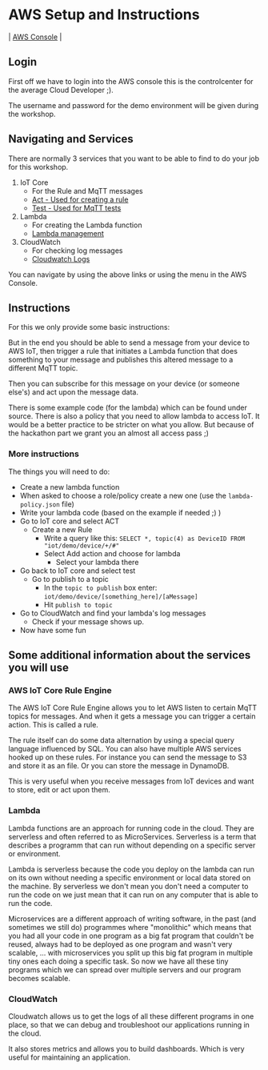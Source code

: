 # AWS Setup and Instructions

| [AWS Console](https://eu-west-1.console.aws.amazon.com/) |

## Login
First off we have to login into the AWS console this is the controlcenter for the average Cloud Developer ;).

The username and password for the demo environment will be given during the workshop.

## Navigating and Services

There are normally 3 services that you want to be able to find to do your job for this workshop.

1. IoT Core
    - For the Rule and MqTT messages
    - [Act - Used for creating a rule](https://eu-west-1.console.aws.amazon.com/iot/home?region=eu-west-1#/rulehub)
    - [Test - Used for MqTT tests](https://eu-west-1.console.aws.amazon.com/iot/home?region=eu-west-1#/test)
2. Lambda
    - For creating the Lambda function
    - [Lambda management](https://eu-west-1.console.aws.amazon.com/lambda/home?region=eu-west-1#/functions)
3. CloudWatch
    - For checking log messages
    - [Cloudwatch Logs](https://eu-west-1.console.aws.amazon.com/cloudwatch/home?region=eu-west-1)

You can navigate by using the above links or using the menu in the AWS Console.

## Instructions

For this we only provide some basic instructions:

But in the end you should be able to send a message from your device to AWS IoT, then trigger a rule that initiates a Lambda function that does something to your message and publishes this altered message to a different MqTT topic.

Then you can subscribe for this message on your device (or someone else's) and act upon the message data.

There is some example code (for the lambda) which can be found under source.
There is also a policy that you need to allow lambda to access IoT. It would be a better practice to be stricter on what you allow. But because of the hackathon part we grant you an almost all access pass ;)

### More instructions

The things you will need to do:

- Create a new lambda function
- When asked to choose a role/policy create a new one (use the `lambda-policy.json` file)
- Write your lambda code (based on the example if needed ;) )
- Go to IoT core and select ACT
  - Create a new Rule
    - Write a query like this: `SELECT *, topic(4) as DeviceID FROM "iot/demo/device/+/#"`
    - Select Add action and choose for lambda
      - Select your lambda there
- Go back to IoT core and select test
  - Go to publish to a topic
    - In the `topic to publish` box enter: `iot/demo/device/[something_here]/[aMessage]`
    - Hit `publish to topic`
- Go to CloudWatch and find your lambda's log messages
  - Check if your message shows up.
- Now have some fun

## Some additional information about the services you will use

### AWS IoT Core Rule Engine

The AWS IoT Core Rule Engine allows you to let AWS listen to certain MqTT topics for messages. And when it gets a message you can trigger a certain action. This is called a rule.

The rule itself can do some data alternation by using a special query language influenced by SQL. You can also have multiple AWS services hooked up on these rules. For instance you can send the message to S3 and store it as an file. Or you can store the message in DynamoDB.

This is very useful when you receive messages from IoT devices and want to store, edit or act upon them.

### Lambda

Lambda functions are an approach for running code in the cloud. They are serverless and often referred to as MicroServices. Serverless is a term that describes a programm that can run without depending on a specific server or environment.

Lambda is serverless because the code you deploy on the lambda can run on its own without needing a specific environment or local data stored on the machine. By serverless we don't mean you don't need a computer to run the code on we just mean that it can run on any computer that is able to run the code.

Microservices are a different approach of writing software, in the past (and sometimes we still do) programmes where "monolithic"  which means that you had all your code in one program as a big fat program that couldn't be reused, always had to be deployed as one program and wasn't very scalable, ... with microservices you split up this big fat program in multiple tiny ones each doing a specific task. So now we have all these tiny programs which we can spread over multiple servers and our program becomes scalable.

### CloudWatch

Cloudwatch allows us to get the logs of all these different programs in one place, so that we can debug and troubleshoot our applications running in the cloud.

It also stores metrics and allows you to build dashboards. Which is very useful for maintaining an application.